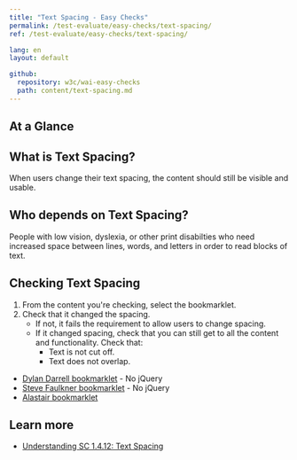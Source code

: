 ```yaml
---
title: "Text Spacing - Easy Checks"
permalink: /test-evaluate/easy-checks/text-spacing/
ref: /test-evaluate/easy-checks/text-spacing/

lang: en
layout: default

github:
  repository: w3c/wai-easy-checks
  path: content/text-spacing.md
---
```


## At a Glance


## What is Text Spacing?

When users change their text spacing, the content should still be visible and usable.

## Who depends on Text Spacing?

People with low vision, dyslexia, or other print disabilties who need increased space between lines, words, and letters in order to read blocks of text.

## Checking Text Spacing

1. From the content you're checking, select the bookmarklet.
2. Check that it changed the spacing.
   * If not, it fails the requirement to allow users to change spacing.
   * If it changed spacing, check that you can still get to all the content and functionality. Check that:
     * Text is not cut off.
     * Text does not overlap.

* [Dylan Darrell bookmarklet](https://dylanb.github.io/bookmarklets.html) - No jQuery
* [Steve Faulkner bookmarklet](https://cdpn.io/pen/debug/YLMqbo) - No jQuery
* [Alastair bookmarklet](https://github.com/alastc/adaptation-scripts/blob/master/scripts/text-adaptation.js)

## Learn more

* [Understanding SC 1.4.12: Text Spacing](https://www.w3.org/WAI/WCAG22/Understanding/text-spacing.html)
